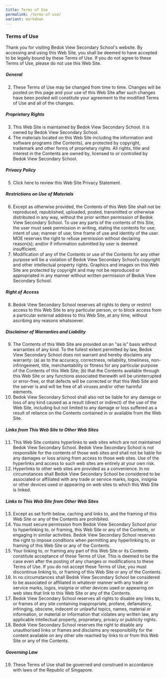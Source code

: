 ```yaml
---
title: Terms of Use
permalink: /terms-of-use/
variant: markdown
---
```

### **Terms of Use**

Thank you for visiting Bedok View Secondary School's website. By accessing and using this Web Site, you shall be deemed to have accepted to be legally bound by these Terms of Use. If you do not agree to these Terms of Use, please do not use this Web Site. 

##### **General**

2. These Terms of Use may be changed from time to time. Changes will be posted on this page and your use of this Web Site after such changes have been posted will constitute your agreement to the modified Terms of Use and all of the changes. 

##### **Proprietary Rights**

3. This Web Site is maintained by Bedok View Secondary School. It is owned by Bedok View Secondary School.
4. The materials located on this Web Site including the information and software programs (the Contents), are protected by copyright, trademark and other forms of proprietary rights. All rights, title and interest in the Contents are owned by, licensed to or controlled by Bedok View Secondary School.

##### **Privacy Policy**
5. Click here to review this Web Site Privacy Statement. 

##### **Restrictions on Use of Materials**

6. Except as otherwise provided, the Contents of this Web Site shall not be reproduced, republished, uploaded, posted, transmitted or otherwise distributed in any way, without the prior written permission of Bedok View Secondary School. To use any parts of the contents of this Site, the user must seek permission in writing, stating the contents for use; intent of use; manner of use; time frame of use and identity of the user. MOE reserves the right to refuse permission without declaring reason(s); and/or if information submitted by user is deemed insufficient. 
7. Modification of any of the Contents or use of the Contents for any other purpose will be a violation of Bedok View Secondary School’s copyright and other intellectual property rights. Graphics and images on this Web Site are protected by copyright and may not be reproduced or appropriated in any manner without written permission of Bedok View Secondary School.


##### **Right of Access**
8. Bedok View Secondary School reserves all rights to deny or restrict access to this Web Site to any particular person, or to block access from a particular external address to this Web Site, at any time, without ascribing any reasons whatsoever. 

##### **Disclaimer of Warranties and Liability**
9. The Contents of this Web Site are provided on an "as is" basis without warranties of any kind. To the fullest extent permitted by law, Bedok View Secondary School does not warrant and hereby disclaims any warranty: 
(a) as to the accuracy, correctness, reliability, timeliness, non-infringement, title, merchantability or fitness for any particular purpose of the Contents of this Web Site; 
(b) that the Contents available through this Web Site or any functions associated therewith will be uninterrupted or error-free, or that defects will be corrected or that this Web Site and the server is and will be free of all viruses and/or other harmful elements. 
10. Bedok View Secondary School shall also not be liable for any damage or loss of any kind caused as a result (direct or indirect) of the use of the Web Site, including but not limited to any damage or loss suffered as a result of reliance on the Contents contained in or available from the Web Site. 

##### **Links from This Web Site to Other Web Sites**
11. This Web Site contains hyperlinks to web sites which are not maintained Bedok View Secondary School. Bedok View Secondary School is not responsible for the contents of those web sites and shall not be liable for any damages or loss arising from access to those web sites. Use of the hyperlinks and access to such web sites are entirely at your own risk. 
12. Hyperlinks to other web sites are provided as a convenience. In no circumstances shall Bedok View Secondary School be considered to be associated or affiliated with any trade or service marks, logos, insignia or other devices used or appearing on web sites to which this Web Site is linked. 

##### **Links to This Web Site from Other Web Sites**
13. Except as set forth below, caching and links to, and the framing of this Web Site or any of the Contents are prohibited. 
14. You must secure permission from Bedok View Secondary School prior to hyperlinking to, or framing, this Web Site or any of the Contents, or engaging in similar activities. Bedok View Secondary School reserves the right to impose conditions when permitting any hyperlinking to, or framing of this Web Site or any of the Contents. 
15. Your linking to, or framing any part of this Web Site or its Contents constitute acceptance of these Terms of Use. This is deemed to be the case even after the posting of any changes or modifications to these Terms of Use. If you do not accept these Terms of Use, you must discontinue linking to, or framing of this Web Site or any of the Contents. 
16. In no circumstances shall Bedok View Secondary School be considered to be associated or affiliated in whatever manner with any trade or service marks, logos, insignia or other devices used or appearing on web sites that link to this Web Site or any of the Contents. 
17. Bedok View Secondary School reserves all rights to disable any links to, or frames of any site containing inappropriate, profane, defamatory, infringing, obscene, indecent or unlawful topics, names, material or information, or material or information that violates any written law, any applicable intellectual property, proprietary, privacy or publicity rights. 
18. Bedok View Secondary School reserves the right to disable any unauthorised links or frames and disclaims any responsibility for the content available on any other site reached by links to or from this Web Site or any of the Contents. 

##### **Governing Law**
19. These Terms of Use shall be governed and construed in accordance with laws of the Republic of Singapore. 